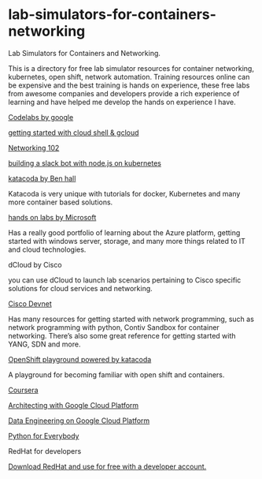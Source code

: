 # lab-simulators-for-containers-networking


 Lab Simulators for Containers and Networking.

This is a directory for free lab simulator resources for container networking, kubernetes, open shift, network automation. Training resources online can be expensive and the best training is hands on experience, these free labs from awesome companies and developers provide a rich experience of learning and have helped me develop the hands on experience I have.

[Codelabs by google](https://codelabs.developer.google.com)

[getting started with cloud shell & gcloud](https://codelabs.developers.google.com/codelabs/cloud-shell/index.html?index=..%2F..%2Findex#0)

[Networking 102](https://codelabs.developers.google.com/codelabs/cloud-networking-102/index.html?index=..%2F..%2Findex#0)

[building a slack bot with node.js on kubernetes](https://codelabs.developers.google.com/codelabs/cloud-slack-bot/index.html?index=..%2F..%2Findex#0)

[katacoda by Ben hall](https://katacoda.com)

Katacoda is very unique with tutorials for docker, Kubernetes and many more container based solutions.

[hands on labs by Microsoft](https://microsoft.com/handsonlabs)

Has a really good portfolio of learning about the Azure platform, getting started with windows server, storage, and many more things related to IT and cloud technologies.

dCloud by Cisco

you can use dCloud to launch lab scenarios pertaining to Cisco specific solutions for cloud services and networking.

[Cisco Devnet](https://developer.cisco.com)

Has many resources for getting started with network programming, such as network programming with python, Contiv Sandbox for container networking. There’s also some great reference for getting started with YANG, SDN and more.

[OpenShift playground powered by katacoda](https://learn.openshift.com/playgrounds/)

A playground for becoming familiar with open shift and containers.


[Coursera](https://coursera.com)

[Architecting with Google Cloud Platform](https://www.coursera.org/specializations/gcp-architecture?action=enroll)

[Data Engineering on Google Cloud Platform](https://www.coursera.org/specializations/gcp-data-machine-learning)

[Python for Everybody](https://www.coursera.org/specializations/python)

RedHat for developers

[Download RedHat and use for free with a developer account.](https://developers.redhat.com/)
